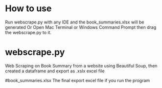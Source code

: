 # How to use
Run webscrape.py with any IDE and the book_summaries.xlsx will be generated
Or
Open  Mac Terminal or Windows Command Prompt then drag the webscrape.py to it.

# webscrape.py
Web Scraping on Book Summary from a website using Beautiful Soup, then created a dataframe and export as .xslx excel file


#book_summaries.xlsx
The final export excel file if you run the program